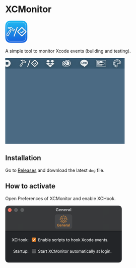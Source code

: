 # XCMonitor

<img src="Resources/xcmonitor_icon.png" height="70px" alt="icon">

A simple tool to monitor Xcode events (building and testing).

<img src="Resources/xcmonitor_demo.gif" height="271px" alt="demo">

## Installation

Go to [Releases](https://github.com/Kyome22/XCMonitor/releases) and download the latest `dmg` file.

## How to activate

Open Preferences of XCMonitor and enable XCHook.

<img src="Resources/preferences.png" height="180px" alt="preferences">

